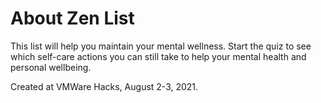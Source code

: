 # About Zen List
This list will help you maintain your mental wellness. Start the quiz to see which self-care actions you can still take to help your mental health and personal wellbeing.

Created at VMWare Hacks, August 2-3, 2021.
